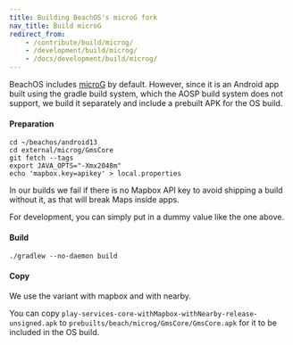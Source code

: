 ```yaml
---
title: Building BeachOS's microG fork
nav_title: Build microG
redirect_from:
    - /contribute/build/microg/
    - /development/build/microg/
    - /docs/development/build/microg/
---
```


BeachOS includes [microG](https://github.com/microG) by default. However, since it is an Android app built using the gradle build system, which the AOSP build system does not support, we build it separately and include a prebuilt APK for the OS build.

#### Preparation

```shell
cd ~/beachos/android13
cd external/microg/GmsCore
git fetch --tags
export JAVA_OPTS="-Xmx2048m"
echo 'mapbox.key=apikey' > local.properties
```

In our builds we fail if there is no Mapbox API key to avoid shipping a build without it, as that will break Maps inside apps.

For development, you can simply put in a dummy value like the one above.

#### Build

```shell
./gradlew --no-daemon build
```

#### Copy

We use the variant with mapbox and with nearby.

You can copy `play-services-core-withMapbox-withNearby-release-unsigned.apk` to `prebuilts/beach/microg/GmsCore/GmsCore.apk` for it to be included in the OS build.
